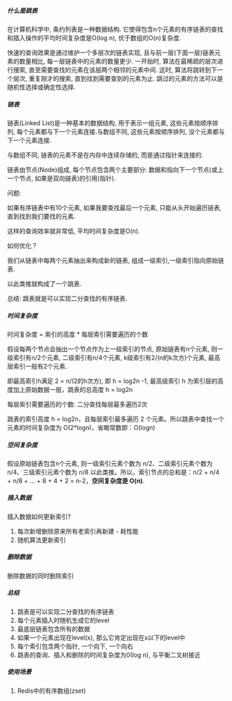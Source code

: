##### 什么是跳表

在计算机科学中, 条约列表是一种数据结构. 它使得包含n个元素的有序链表的查找和插入操作的平均时间复杂度是O(log n), 优于数组的O(n)复杂度.

快速的查询效果是通过维护一个多层次的链表实现, 且与前一层(下面一层)链表元素的数量相比, 每一层链表中的元素的数量更少. 一开始时, 算法在最稀疏的层次进行搜索, 直至需要查找的元素在该层两个相邻的元素中间. 这时, 算法将跳转到下一个层次, 重复刚才的搜索, 直到找到需要查到的元素为止. 跳过的元素的方法可以是随机性选择或确定性选择.

##### 链表

链表(Linked List)是一种基本的数据结构, 用于表示一组元素, 这些元素按顺序排列, 每个元素都与下一个元素连接.与数组不同, 这些元素按顺序排列, 没个元素都与下一个元素连接.

与数组不同, 链表的元素不是在内存中连续存储的, 而是通过指针来连接的.

链表由节点(Node)组成, 每个节点包含两个主要部分: 数据和指向下一个节点(或上一个节点, 如果是双向链表)的引用(指针).

问题:

如果有序链表中有10个元素, 如果我要查找最后一个元素, 只能从头开始遍历链表, 直到找到我们要找的元素.

这样的查询效率就非常低, 平均时间复杂度是O(n).

如何优化？

我们从链表中每两个元素抽出来构成新的链表, 组成一级索引,一级索引指向原始链表. 

以此类推就构成了一个跳表.

总结: 跳表就是可以实现二分查找的有序链表.

##### 时间复杂度

时间复杂度 = 索引的高度 * 每层索引需要遍历的个数

假设每两个节点会抽出一个节点作为上一级索引的节点, 原始链表有n个元素, 则一级索引有n/2个元素, 二级索引有n/4个元素, k级索引有2/(n的k次方)个元素, 最高层索引一般有2个元素.

即最高索引h满足 2 = n/(2的h次方), 即 h = log2n -1, 最高级索引 h 为索引层的高度加上原始数据一层，跳表的总高度 h = log2n

每层索引需要遍历的个数: 二分查找每层最多遍历2次

跳表的索引高度 h = log2n，且每层索引最多遍历 2 个元素。所以跳表中查找一个元素的时间复杂度为 O(2*logn)，省略常数即：O(logn)

##### 空间复杂度

假设原始链表包含n个元素, 则一级索引元素个数为 n/2、二级索引元素个数为 n/4、三级索引元素个数为 n/8 以此类推。所以，索引节点的总和是：n/2 + n/4 + n/8 + … + 8 + 4 + 2 = n-2，**空间复杂度是 O(n)**.

##### 插入数据

插入数据如何更新索引?

1. 每次新增删除原来所有老索引再新建 - 耗性能
2. 随机算法更新索引

##### 删除数据

删除数据的同时删除索引

##### 总结

1. 跳表是可以实现二分查找的有序链表
2. 每个元素插入时随机生成它的level
3. 最底层链表包含所有的数据
4. 如果一个元素出现在level(x), 那么它肯定出现在x以下的level中
5. 每个索引包含两个指针, 一个向下, 一个向右
6. 跳表的查询、插入和删除的时间复杂度为0(log n), 与平衡二叉树接近



##### 使用场景

1. Redis中的有序数组(zset)



























